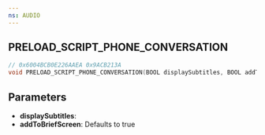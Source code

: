 ```yaml
---
ns: AUDIO
---
```

## PRELOAD_SCRIPT_PHONE_CONVERSATION

```c
// 0x6004BCB0E226AAEA 0x9ACB213A
void PRELOAD_SCRIPT_PHONE_CONVERSATION(BOOL displaySubtitles, BOOL addToBriefScreen);
```


## Parameters
* **displaySubtitles**:
* **addToBriefScreen**: Defaults to true

